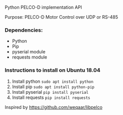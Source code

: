 Python PELCO-D implementation API

Purpose:
PELCO-D Motor Control over UDP or RS-485

### Dependencies:
- Python
- Pip
- pyserial module
- requests module

### Instructions to install on Ubuntu 18.04
1. Install python `sudo apt install python`
2. Install pip `sudo apt install python-pip`
3. Install pyserial `pip install pyserial`
4. Install requests `pip install requests`


Inspired by https://github.com/weqaar/libpelco
